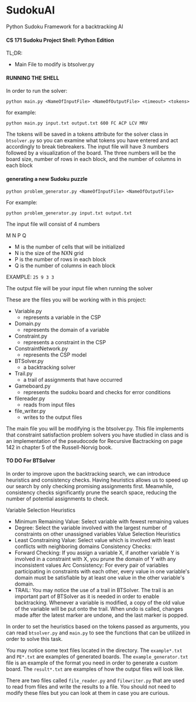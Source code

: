 # SudokuAI
Python Sudoku Framework for a backtracking AI


#### CS 171 Sudoku Project Shell: Python Edition

TL;DR:
  - Main File to modify is btsolver.py

#### RUNNING THE SHELL

In order to run the solver:
```
python main.py <NameOfInputFile> <NameOfOutputFile> <timeout> <tokens>
```
for example:
```
python main.py input.txt output.txt 600 FC ACP LCV MRV
```

The tokens will be saved in a tokens attribute for the solver class in `btsolver.py` so you can examine what tokens you have entered and act accordingly to break tiebreakers.
The input file will have 3 numbers followed by a visualization of the board.
The three numbers will be the board size, number of rows in each block, and the number of columns in each block

#### generating a new Sudoku puzzle

```
python problem_generator.py <NameOfInputFile> <NameOfOutputFile>
```

For example:
```
python problem_generator.py input.txt output.txt
```

The input file will consist of 4 numbers

M N P Q
  - M is the number of cells that will be initialized
  - N is the size of the NXN grid
  - P is the number of rows in each block
  - Q is the number of columns in each block

EXAMPLE: ```25 9 3 3```

The output file will be your input file when running the solver

These are the files you will be working with in this project:
  - Variable.py
    - represents a variable in the CSP
  - Domain.py
    - represents the domain of a variable
  - Constraint.py
    - represents a constraint in the CSP
  - ConstraintNetwork.py
    - represents the CSP model
  - BTSolver.py
    - a backtracking solver
  - Trail.py
    - a trail of assignments that have occurred
  - Gameboard.py    
    - represents the sudoku board and checks for error conditions
  - filereader.py   
    - reads from input files
  - file_writer.py  
    - writes to the output files

The main file you will be modifying is the btsolver.py. This file implements that constraint satisfaction problem solvers you have studied in class and is an implementation of the pseudocode for Recursive Bactracking on page 142 in chapter 5 of the Russell-Norvig book.


#### TO DO For BTSolver

In order to improve upon the backtracking search, we can introduce heuristics and consistency checks. Having heuristics allows us to speed up our search by only checking promising assignments first. Meanwhile, consistency checks significantly prune the search space, reducing the number of potential assignments to check.

Variable Selection Heuristics
  - Minimum Remaining Value: Select variable with fewest remaining values
  - Degree: Select the variable involved with the largest number of constraints on other unassigned variables
Value Selection Heuristics
  - Least Constraining Value: Select value which is involved with least conflicts with neighboring domains
Consistency Checks:
  - Forward Checking: If you assign a variable X, if another variable Y is involved in a constraint with X, you prune the domain of Y with any inconsistent values Arc Consistency: For every pair of variables participating in constraints with each other, every value in one variable's domain must be satisfiable by at least one value in the other variable's domain.
  - TRAIL: You may notice the use of a trail in BTSolver. The trail is an important part of BTSolver as it is needed in order to enable backtracking. Whenever a variable is modified, a copy of the old value of the variable will be put onto the trail. When undo is called, changes made after the latest marker are undone, and the last marker is popped.


In order to set the heuristics based on the tokens passed as arguments, you can read `btsolver.py` and `main.py` to see the functions that can be utilized in order to solve this task.

You may notice some text files located in the directory. The `example*.txt` and `PE*.txt` are examples of generated boards. The `example_generator.txt` file is an example of the format you need in order to generate a custom board. The `result*.txt` are examples of how the output files will look like.

There are two files called `file_reader.py` and `filewriter.py` that are used to read from files and write the results to a file. You should not need to modify these files but you can look at them in case you are curious.
